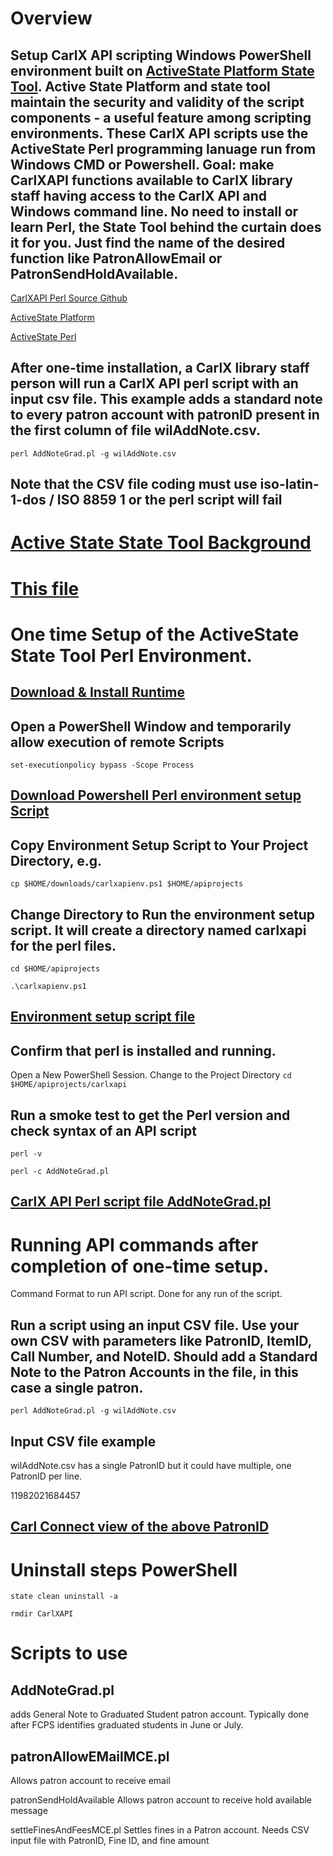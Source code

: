 # Overview
## Setup CarlX API scripting Windows PowerShell environment built on [ActiveState Platform State Tool](https://docs.activestate.com/platform/state/). Active State Platform and state tool maintain the security and validity of the script components - a useful feature among scripting environments. These CarlX API scripts use the ActiveState Perl programming lanuage run from Windows CMD or Powershell. Goal: make CarlXAPI functions available to CarlX library staff having access to the CarlX API and Windows command line. No need to install or learn Perl, the State Tool behind the curtain does it for you. Just find the name of the desired function like PatronAllowEmail or PatronSendHoldAvailable.



[CarlXAPI Perl Source Github](https://github.com/wilbfcpl/CarlXAPIUtils-PerlSrc/tree/master)

[ActiveState Platform](https://www.activestate.com/platform/)

[ActiveState Perl](https://www.activestate.com/platform/supported-languages/perl/)

## After one-time installation, a CarlX library staff person will run a CarlX API perl script with an input csv file. This example adds a standard note to every patron account with patronID present in the first column of file wilAddNote.csv. 
`perl AddNoteGrad.pl -g wilAddNote.csv`
## Note that the CSV file coding must use iso-latin-1-dos / ISO 8859 1  or the perl script will fail
# [Active State State Tool Background](https://docs.activestate.com/platform/state/)

# [This file](https://github.com/wilbfcpl/CarlXAPIUtils-PerlSrc/blob/master/AUsePerlAPIScripts.md)

# One time Setup of the ActiveState State Tool Perl Environment.

## [Download & Install Runtime](https://state-tool.s3.amazonaws.com/remote-installer/release/windows-amd64/state-remote-installer.exe)

## Open a PowerShell Window and temporarily allow execution of remote Scripts

`set-executionpolicy bypass -Scope Process`

## [Download Powershell Perl environment setup Script](https://github.com/wilbfcpl/CarlXAPIUtils-PerlSrc/blob/master/carlxapienv.ps1)

## Copy Environment Setup Script to Your Project Directory, e.g.

`cp $HOME/downloads/carlxapienv.ps1 $HOME/apiprojects`

## Change Directory to Run the environment setup script. It will create a directory named carlxapi for the perl files.


`cd $HOME/apiprojects`


`.\carlxapienv.ps1`


## [Environment setup script file](https://github.com/wilbfcpl/CarlXAPIUtils-PerlSrc/blob/master/carlxapienv.ps1)

## Confirm that perl is installed and running.
Open a New PowerShell Session.
Change to the Project Directory
`cd $HOME/apiprojects/carlxapi`

## Run a smoke test to get the Perl version and check syntax of an API script

`perl -v`

`perl -c AddNoteGrad.pl`

## [CarlX API Perl script file AddNoteGrad.pl](https://github.com/wilbfcpl/CarlXAPIUtils-PerlSrc/blob/master/AddNoteGrad.pl)

# Running API commands after completion of one-time setup. 
Command Format to run API script. Done for any run of the script.

## Run a script using an input CSV file. Use your own CSV with parameters like PatronID, ItemID, Call Number, and NoteID. Should add a Standard Note to the Patron Accounts in the file, in this case a single patron.

`perl AddNoteGrad.pl -g wilAddNote.csv`


## Input CSV file example 

wilAddNote.csv 
has a single PatronID but it could have multiple, one PatronID per line.

11982021684457

## [Carl Connect view of the above PatronID](https://fcpl.carlconnect.com/Circulation/UserServices/userInformation.html?Barcode=11982021684457&keyword=&searchbutton=Search&FromSearch=true)

# Uninstall steps PowerShell
`state clean uninstall -a`

`rmdir CarlXAPI`

# Scripts to use
## AddNoteGrad.pl 
adds General Note to Graduated Student patron account. Typically done after FCPS identifies graduated students in June or July.

## patronAllowEMailMCE.pl 
Allows patron account to receive email

patronSendHoldAvailable 
Allows patron account to receive hold available message

settleFinesAndFeesMCE.pl
Settles fines in a Patron account. Needs CSV input file with PatronID, Fine ID, and fine amount
